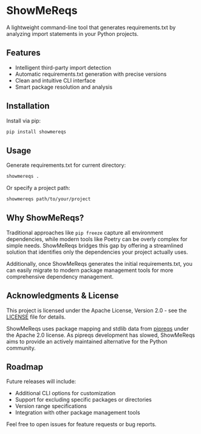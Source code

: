 # ShowMeReqs

A lightweight command-line tool that generates requirements.txt by analyzing import statements in your Python projects.

## Features

-   Intelligent third-party import detection
-   Automatic requirements.txt generation with precise versions
-   Clean and intuitive CLI interface
-   Smart package resolution and analysis

## Installation

Install via pip:

```bash
pip install showmereqs
```

## Usage

Generate requirements.txt for current directory:

```bash
showmereqs .
```

Or specify a project path:

```bash
showmereqs path/to/your/project
```

## Why ShowMeReqs?

Traditional approaches like `pip freeze` capture all environment dependencies, while modern tools like Poetry can be overly complex for simple needs. ShowMeReqs bridges this gap by offering a streamlined solution that identifies only the dependencies your project actually uses.

Additionally, once ShowMeReqs generates the initial requirements.txt, you can easily migrate to modern package management tools for more comprehensive dependency management.

## Acknowledgments & License

This project is licensed under the Apache License, Version 2.0 - see the [LICENSE](LICENSE) file for details.

ShowMeReqs uses package mapping and stdlib data from [pipreqs](https://github.com/bndr/pipreqs/tree/master) under the Apache 2.0 license. As pipreqs development has slowed, ShowMeReqs aims to provide an actively maintained alternative for the Python community.

## Roadmap

Future releases will include:

-   Additional CLI options for customization
-   Support for excluding specific packages or directories
-   Version range specifications
-   Integration with other package management tools

Feel free to open issues for feature requests or bug reports.
